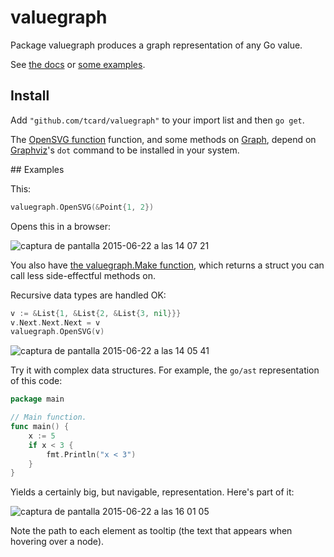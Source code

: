 # valuegraph

Package valuegraph produces a graph representation of any Go value.

See [the docs](http://godoc.org/github.com/tcard/valuegraph) or [some examples](#examples).

## Install

Add `"github.com/tcard/valuegraph"` to your import list and then `go get`.

The [OpenSVG function](http://godoc.org/github.com/tcard/valuegraph#OpenSVG) function, and some methods on [Graph](http://godoc.org/github.com/tcard/valuegraph#Graph), depend on [Graphviz](http://www.graphviz.org/)'s `dot` command to be installed in your system.

## Examples

This:

```go
valuegraph.OpenSVG(&Point{1, 2})
```

Opens this in a browser:

![captura de pantalla 2015-06-22 a las 14 07 21](https://cloud.githubusercontent.com/assets/727422/8281412/0ba2bfc8-18e8-11e5-9002-9ee0c381dde8.png)

You also have [the valuegraph.Make function](http://godoc.org/github.com/tcard/valuegraph#Make), which returns a struct you can call less side-effectful methods on.

Recursive data types are handled OK:

```go
v := &List{1, &List{2, &List{3, nil}}}
v.Next.Next.Next = v
valuegraph.OpenSVG(v)
```

![captura de pantalla 2015-06-22 a las 14 05 41](https://cloud.githubusercontent.com/assets/727422/8281389/d7cd40c4-18e7-11e5-90fb-ff8f1dbfb750.png)

Try it with complex data structures. For example, the `go/ast` representation of this code:

```go
package main

// Main function.
func main() {
	x := 5
	if x < 3 {
		fmt.Println("x < 3")
	}
}
```

Yields a certainly big, but navigable, representation. Here's part of it:

![captura de pantalla 2015-06-22 a las 16 01 05](https://cloud.githubusercontent.com/assets/727422/8283526/13b65606-18f8-11e5-96b5-b9e6abaac309.png)

Note the path to each element as tooltip (the text that appears when hovering over a node).
